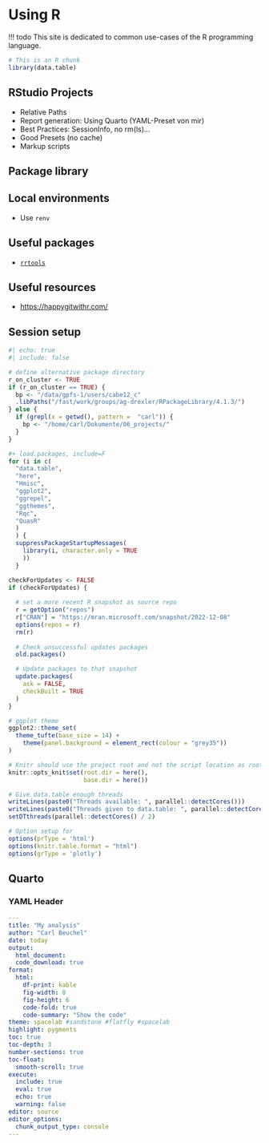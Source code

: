 # Using R

!!! todo
    This site is dedicated to common use-cases of the R programming language.

```r
# This is an R chunk
library(data.table)
```

## RStudio Projects

* Relative Paths
* Report generation: Using Quarto (YAML-Preset von mir)
* Best Practices: SessionInfo, no rm(ls)...
* Good Presets (no cache)
* Markup scripts

## Package library

## Local environments

* Use `renv`

## Useful packages

* [`rrtools`](https://github.com/benmarwick/rrtools)

## Useful resources

* https://happygitwithr.com/

## Session setup

```r 
#| echo: true
#| include: false

# define alternative package directory
r_on_cluster <- TRUE
if (r_on_cluster == TRUE) {
  bp <- "/data/gpfs-1/users/cabe12_c"
  .libPaths("/fast/work/groups/ag-drexler/RPackageLibrary/4.1.3/")
} else {
  if (grepl(x = getwd(), pattern =  "carl")) {
    bp <- "/home/carl/Dokumente/06_projects/"
  }
}

#+ load.packages, include=F
for (i in c(
  "data.table",
  "here",
  "Hmisc",
  "ggplot2",
  "ggrepel",
  "ggthemes",
  "Rqc",
  "QuasR"
  )
  ) {
  suppressPackageStartupMessages(
    library(i, character.only = TRUE
    ))
  }

checkForUpdates <- FALSE
if (checkForUpdates) {
  
  # set a more recent R snapshot as source repo
  r = getOption("repos")
  r["CRAN"] = "https://mran.microsoft.com/snapshot/2022-12-08"
  options(repos = r)
  rm(r)
  
  # Check unsuccessful updates packages
  old.packages()

  # Update packages to that snapshot
  update.packages(
    ask = FALSE,
    checkBuilt = TRUE
  )
}

# ggplot theme
ggplot2::theme_set(
  theme_tufte(base_size = 14) +
    theme(panel.background = element_rect(colour = "grey35"))
)

# Knitr should use the project root and not the script location as root
knitr::opts_knit$set(root.dir = here(), 
                     base.dir = here())

# Give data.table enough threads
writeLines(paste0("Threads available: ", parallel::detectCores()))
writeLines(paste0("Threads given to data.table: ", parallel::detectCores() / 2))
setDTthreads(parallel::detectCores() / 2)

# Option setup for
options(prType = 'html')
options(knitr.table.format = "html")
options(grType = 'plotly')
```

## Quarto

### YAML Header

```yaml
---
title: "My analysis"
author: "Carl Beuchel"
date: today
output:
  html_document:
  code_download: true
format:
  html:
    df-print: kable
    fig-width: 8
    fig-height: 6
    code-fold: true
    code-summary: "Show the code"
theme: spacelab #sandstone #flatfly #spacelab
highlight: pygments
toc: true  
toc-depth: 3
number-sections: true
toc-float:
  smooth-scroll: true
execute:
  include: true
  eval: true
  echo: true
  warning: false
editor: source
editor_options: 
  chunk_output_type: console
---
``` 

